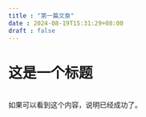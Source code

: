 ```yaml
---
title : "第一篇文章"
date : 2024-08-19T15:31:29+08:00
draft : false
---
```


# 这是一个标题
<br>
如果可以看到这个内容，说明已经成功了。
